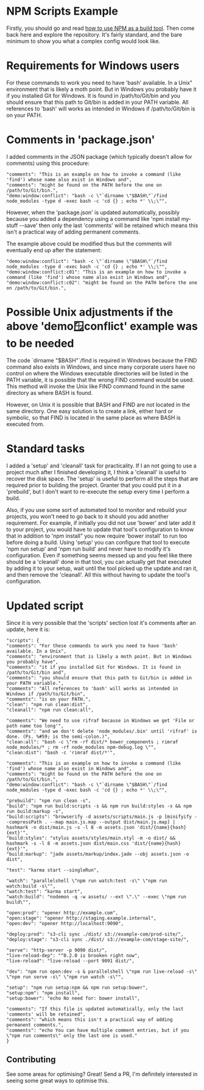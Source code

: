# NPM Scripts Example

Firstly, you should go and read [how to use NPM as a build tool][post]. Then
come back here and explore the repository. It's fairly standard, and the bare
minimum to show you what a complex config would look like.

# Requirements for Windows users

For these commands to work you need to have 'bash' available. In a Unix"
environment that is likely a moth point. But in Windows you probably have
it if you installed Git for Windows. It is found in /path/to/Git/bin and
you should ensure that this path to Git/bin is added in your PATH variable.
All references to 'bash' will works as intended in Windows if /path/to/Git/bin
is on your PATH.

# Comments in 'package.json'

I added comments in the JSON package (which typically doesn't allow for comments) using
this procedure:

    "comments": "This is an example on how to invoke a command (like 'find') whose name also exist in Windows and",
    "comments": "might be found on the PATH before the one on /path/to/Git/bin.",
    "demo:window:conflict": "bash -c \"`dirname \"$BASH\"`/find node_modules -type d -exec bash -c 'cd {} ; echo *' \\;\"",

However, when the 'package.json' is updated automatically, possibly because you added a dependency
using a command like 'npm install my-stuff --save' then only the last 'comments' will be retained
which means this isn't a practical way of adding permanent comments.

The example above could be modified thus but the comments will eventually end up after the statement:

    "demo:window:conflict": "bash -c \"`dirname \"$BASH\"`/find node_modules -type d -exec bash -c 'cd {} ; echo *' \\;\"",
    "demo:window:conflict:c01": "This is an example on how to invoke a command (like 'find') whose name also exist in Windows and",
    "demo:window:conflict:c02": "might be found on the PATH before the one on /path/to/Git/bin.",

# Possible Unix adjustments if the above 'demo:window:conflict' example was to be needed

The code \`dirname \"$BASH\"\`/find is required in Windows because the FIND command also exists
in Windows, and since many corporate users have no control on where the Windows executable
directories will be listed in the PATH variable, it is possible that the wrong FIND command
would be used. This method will invoke the Unix like FIND command found in the same directory as
where BASH is found.

However, on Unix it is possible that BASH and FIND are not located in the same directory. One easy
solution is to create a link, either hard or symbolic, so that FIND is located in the same place
as where BASH is executed from.

# Standard tasks

I added a 'setup' and 'cleanall' task for practicality. If I an not going to use a project
much after I finished developing it, I think a 'cleanall' is useful to recover the disk
space. The 'setup' is useful to perform all the steps that are required prior to building
the project. Granter that you could put it in a 'prebuild', but I don't want to re-execute
the setup every time I perform a build.

Also, if you use some sort of automated tool to monitor and rebuild your projects, you won't
need to go back to it should you add another requirement. For example, if initially you did
not use 'bower' and later add it to your project, you would have to update that tool's
configuration to know that in addition to 'npm install" you now require 'bower install'
to run too before doing a build. Using 'setup' you can configure that tool to execute
'npm run setup' and 'npm run build' and never have to modify it's configuration. Even if
something seems messed up and you feel like there should be a 'cleanall' done in that
tool, you can actually get that executed by adding it to your setup, wait until the tool
picked up the update and ran it, and then remove the 'cleanall'. All this without having
to update the tool's configuration.

# Updated script

Since it is very possible that the 'scripts' section lost it's comments after an update,
here it is:

    "scripts": {
    "comments": "For these commands to work you need to have 'bash' available. In a Unix",
    "comments": "environment that is likely a moth point. But in Windows you probably have",
    "comments": "it if you installed Git for Windows. It is found in /path/to/Git/bin and",
    "comments": "you should ensure that this path to Git/bin is added in your PATH variable.",
    "comments": "All references to 'bash' will works as intended in Windows if /path/to/Git/bin",
    "comments": "is on your PATH.",
    "clean": "npm run clean:dist",
    "cleanall": "npm run clean:all",

    "comments": "We need to use rifraf because in Windows we get 'File or path name too long'",
    "comments": "and we don't delete 'node_modules/.bin' until 'rifraf' is done. (Ps. %#59; is the semi-colon.)",
    "clean:all": "bash -c \"rm -rf dist/* bower_components ; rimraf node_modules/* ; rm -rf node_modules npm-debug.log \"",
    "clean:dist": "bash -c 'rimraf dist/*'",

    "comments": "This is an example on how to invoke a command (like 'find') whose name also exist in Windows and",
    "comments": "might be found on the PATH before the one on /path/to/Git/bin.",
    "demo:window:conflict": "bash -c \"`dirname \"$BASH\"`/find node_modules -type d -exec bash -c 'cd {} ; echo *' \\;\"",

    "prebuild": "npm run clean -s",
    "build": "npm run build:scripts -s && npm run build:styles -s && npm run build:markup -s",
    "build:scripts": "browserify -d assets/scripts/main.js -p [minifyify --compressPath . --map main.js.map --output dist/main.js.map] | hashmark -n dist/main.js -s -l 8 -m assets.json 'dist/{name}{hash}{ext}'",
    "build:styles": "stylus assets/styles/main.styl -m -o dist/ && hashmark -s -l 8 -m assets.json dist/main.css 'dist/{name}{hash}{ext}'",
    "build:markup": "jade assets/markup/index.jade --obj assets.json -o dist",

    "test": "karma start --singleRun",

    "watch": "parallelshell \"npm run watch:test -s\" \"npm run watch:build -s\"",
    "watch:test": "karma start",
    "watch:build": "nodemon -q -w assets/ --ext \".\" --exec \"npm run build\"",

    "open:prod": "opener http://example.com",
    "open:stage": "opener http://staging.example.internal",
    "open:dev": "opener http://localhost:9090",

    "deploy:prod": "s3-cli sync ./dist/ s3://example-com/prod-site/",
    "deploy:stage": "s3-cli sync ./dist/ s3://example-com/stage-site/",

    "serve": "http-server -p 9090 dist/",
    "live-reload-dep": "^0.2.0 is brooken right now",
    "live-reload": "live-reload --port 9091 dist/",

    "dev": "npm run open:dev -s & parallelshell \"npm run live-reload -s\" \"npm run serve -s\" \"npm run watch -s\"",

    "setup": "npm run setup:npm && npm run setup:bower",
    "setup:npm": "npm install",
    "setup:bower": "echo No need for: bower install",

    "comments": "If this file is updated automatically, only the last 'comments' will be retained",
    "comments": "which means this isn't a practical way of adding permanent comments.",
    "comments": "echo You can have multiple comment entries, but if you \"npm run comments\" only the last one is used."
    }

## Contributing

See some areas for optimising? Great! Send a PR, I'm definitely interested in
seeing some great ways to optimise this.


[post]: http://blog.keithcirkel.co.uk/how-to-use-npm-as-a-build-tool
